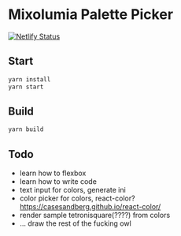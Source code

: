 # Mixolumia Palette Picker

[![Netlify Status](https://api.netlify.com/api/v1/badges/232554d3-3982-4b29-b9a5-f252544190dc/deploy-status)](https://app.netlify.com/sites/mixolumia-palette-picker/deploys)

## Start

```sh
yarn install
yarn start
```

## Build

```sh
yarn build
```

## Todo

- learn how to flexbox
- learn how to write code
- text input for colors, generate ini
- color picker for colors, react-color? https://casesandberg.github.io/react-color/
- render sample tetronisquare(????) from colors
- ... draw the rest of the fucking owl
